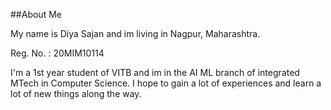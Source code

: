 ##About Me

My name is Diya Sajan and im living in Nagpur, Maharashtra. 

Reg. No. : 20MIM10114

I'm a 1st year student of VITB and im in the AI ML branch of integrated MTech in Computer Science. 
I hope to gain a lot of experiences and learn a lot of new things along the way.
